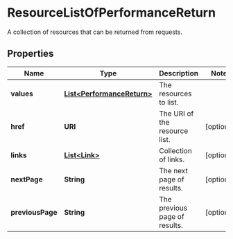 

# ResourceListOfPerformanceReturn

A collection of resources that can be returned from requests.

## Properties

Name | Type | Description | Notes
------------ | ------------- | ------------- | -------------
**values** | [**List&lt;PerformanceReturn&gt;**](PerformanceReturn.md) | The resources to list. | 
**href** | **URI** | The URI of the resource list. |  [optional]
**links** | [**List&lt;Link&gt;**](Link.md) | Collection of links. |  [optional]
**nextPage** | **String** | The next page of results. |  [optional]
**previousPage** | **String** | The previous page of results. |  [optional]



